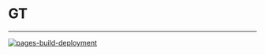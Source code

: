 # GT
-----
[![pages-build-deployment](https://github.com/saguoran/GT/actions/workflows/pages/pages-build-deployment/badge.svg?branch=main)](https://github.com/saguoran/GT/actions/workflows/pages/pages-build-deployment)
